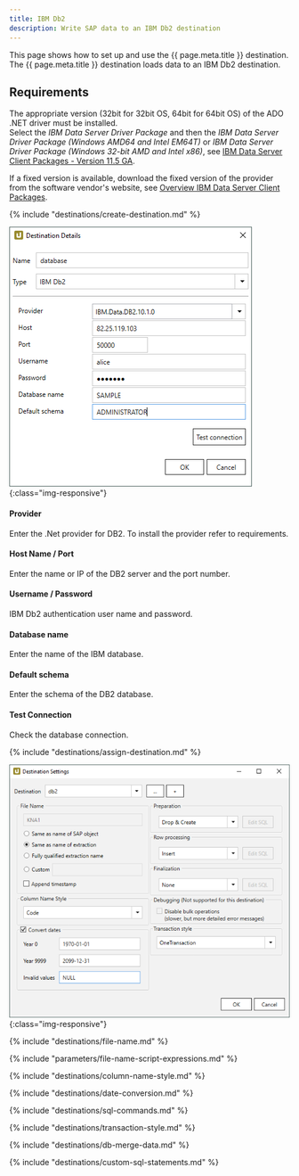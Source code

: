 ```yaml
---
title: IBM Db2
description: Write SAP data to an IBM Db2 destination
---
```


This page shows how to set up and use the {{ page.meta.title }} destination. 
The {{ page.meta.title }} destination loads data to an IBM Db2 destination.


## Requirements

The appropriate version (32bit for 32bit OS, 64bit for 64bit OS) of the ADO .NET driver must be installed.  
Select the *IBM Data Server Driver Package* and then the *IBM Data Server Driver Package (Windows AMD64 and Intel EM64T)* or 
*IBM Data Server Driver Package (Windows 32-bit AMD and Intel x86)*, see [IBM Data Server Client Packages - Version 11.5 GA](https://www.ibm.com/support/pages/node/387577).

If a fixed version is available, download the fixed version of the provider from the software vendor's website, see [Overview IBM Data Server Client Packages](https://www.ibm.com/support/pages/node/323035).<br> 

{% include "destinations/create-destination.md" %}

![Destination-Details](../../assets/images/xu/documentation/destinations/ibm-db/destination-details.png){:class="img-responsive"}

#### Provider
Enter the .Net provider for DB2. To install the provider refer to requirements.

#### Host Name / Port
Enter the name or IP of the DB2 server and the port number. 

#### Username / Password
IBM Db2 authentication user name and password.

#### Database name
Enter the name of the IBM database.

#### Default schema
Enter the schema of the DB2 database.

#### Test Connection
Check the database connection.


{% include "destinations/assign-destination.md" %}

![Destination-settings](../../assets/images/xu/documentation/destinations/ibm-db/destination-settings.png){:class="img-responsive"}

{% include "destinations/file-name.md" %}

{% include "parameters/file-name-script-expressions.md" %}

{% include "destinations/column-name-style.md" %}

{% include "destinations/date-conversion.md" %}

{% include "destinations/sql-commands.md" %}

{% include "destinations/transaction-style.md" %} 

{% include "destinations/db-merge-data.md" %} 

{% include "destinations/custom-sql-statements.md" %} 
